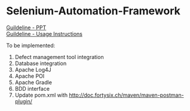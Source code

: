 # Selenium-Automation-Framework

<a href='https://qafictionblog.files.wordpress.com/2017/04/qa-fiction-selenium-java-framework.pptx'>Guildeline - PPT</a><br>
<a href='https://qafictionblog.files.wordpress.com/2017/04/qa-fiction-automation-framework-guidelines.docxx'>Guildeline - Usage Instructions</a>

To be implemented:

1. Defect management tool integration
2. Database integration
3. Apache Log4J
4. Apache POI
5. Apache Gradle
6. BDD interface
7. Update pom.xml with http://doc.fortysix.ch/maven/maven-postman-plugin/
